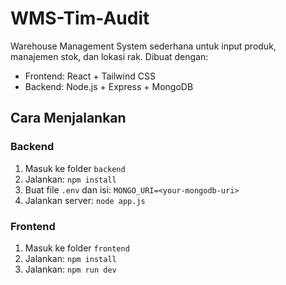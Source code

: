 # WMS-Tim-Audit

Warehouse Management System sederhana untuk input produk, manajemen stok, dan lokasi rak.
Dibuat dengan:
- Frontend: React + Tailwind CSS
- Backend: Node.js + Express + MongoDB

## Cara Menjalankan

### Backend
1. Masuk ke folder `backend`
2. Jalankan: `npm install`
3. Buat file `.env` dan isi: `MONGO_URI=<your-mongodb-uri>`
4. Jalankan server: `node app.js`

### Frontend
1. Masuk ke folder `frontend`
2. Jalankan: `npm install`
3. Jalankan: `npm run dev`

